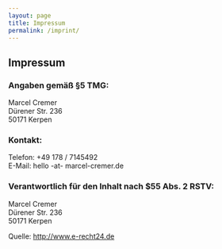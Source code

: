 ```yaml
---
layout: page
title: Impressum
permalink: /imprint/
---
```


## Impressum
### Angaben gemäß §5 TMG:
Marcel Cremer  
Dürener Str. 236  
50171 Kerpen  

### Kontakt:
Telefon:	+49 178 / 7145492  
E-Mail:	hello -at- marcel-cremer.de

### Verantwortlich für den Inhalt nach $55 Abs. 2 RSTV:
Marcel Cremer  
Dürener Str. 236  
50171 Kerpen  

Quelle: http://www.e-recht24.de
